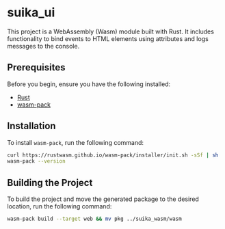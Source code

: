 # suika_ui

This project is a WebAssembly (Wasm) module built with Rust. It includes
functionality to bind events to HTML elements using attributes and logs messages
to the console.

## Prerequisites

Before you begin, ensure you have the following installed:

- [Rust](https://www.rust-lang.org/tools/install)
- [wasm-pack](https://rustwasm.github.io/wasm-pack/installer/)

## Installation

To install `wasm-pack`, run the following command:

```bash
curl https://rustwasm.github.io/wasm-pack/installer/init.sh -sSf | sh
wasm-pack --version
```

## Building the Project

To build the project and move the generated package to the desired location, run
the following command:

```bash
wasm-pack build --target web && mv pkg ../suika_wasm/wasm
```
